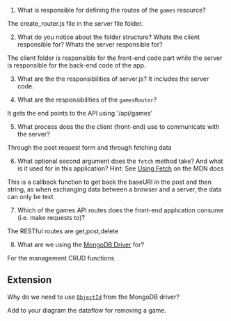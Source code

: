1. What is responsible for defining the routes of the `games` resource?

The create_router.js file in the server file folder.

2. What do you notice about the folder structure?  Whats the client responsible for? Whats the server responsible for?

The client folder is responsible for the front-end code part while the server is responsible for the back-end code of the app.

3. What are the the responsibilities of server.js?
It includes the server code.

4. What are the responsibilities of the `gamesRouter`?

It gets the end points to the API using  '/api/games'

5. What process does the the client (front-end) use to communicate with the server?

Through the post request form and through fetching data

6. What optional second argument does the `fetch` method take? And what is it used for in this application? Hint: See [Using Fetch](https://developer.mozilla.org/en-US/docs/Web/API/Fetch_API/Using_Fetch) on the MDN docs

This is a callback function to get back the baseURl in the post and then string, as when exchanging data between a browser and a server, the data can only be text

7. Which of the games API routes does the front-end application consume (i.e. make requests to)?

The RESTful routes are get,post,delete

8. What are we using the [MongoDB Driver](http://mongodb.github.io/node-mongodb-native/) for?

For the management CRUD functions

## Extension

Why do we need to use [`ObjectId`](https://mongodb.github.io/node-mongodb-native/api-bson-generated/objectid.html) from the MongoDB driver?

Add to your diagram the dataflow for removing a game.
